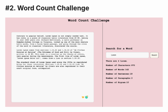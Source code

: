 <h2>#2. Word Count Challenge</h2>
<img src="/public/images/website.png " width="100%" height="25%">
